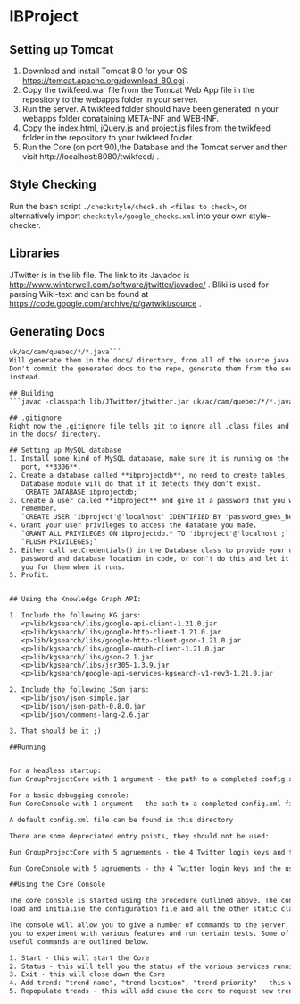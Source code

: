 # IBProject

## Setting up Tomcat

1. Download and install Tomcat 8.0 for your OS https://tomcat.apache.org/download-80.cgi .
2. Copy the twikfeed.war file from the Tomcat Web App file in the repository to the webapps folder in your server.
3. Run the server. A twikfeed folder should have been generated in your webapps folder conataining META-INF and WEB-INF. 
4. Copy the index.html, jQuery.js and project.js files from the twikfeed folder in the repository to your twikfeed folder.
5. Run the Core (on port 90),the Database and the Tomcat server and then visit http://localhost:8080/twikfeed/ .

## Style Checking
Run the bash script `./checkstyle/check.sh <files to check>`, or alternatively
import `checkstyle/google_checks.xml` into your own style-checker.

## Libraries
JTwitter is in the lib file. The link to its Javadoc is
http://www.winterwell.com/software/jtwitter/javadoc/ . Bliki is used for
parsing Wiki-text and can be found at
https://code.google.com/archive/p/gwtwiki/source .  

## Generating Docs
```javadoc -d docs -classpath lib/JTwitter/jtwitter.jar -sourcepath
uk/ac/cam/quebec/*/*.java```  
Will generate them in the docs/ directory, from all of the source java files.
Don't commit the generated docs to the repo, generate them from the sources
instead.

## Building
```javac -classpath lib/JTwitter/jtwitter.jar uk/ac/cam/quebec/*/*.java```

## .gitignore
Right now the .gitignore file tells git to ignore all .class files and anything
in the docs/ directory.

## Setting up MySQL database
1. Install some kind of MySQL database, make sure it is running on the default
   port, **3306**.
2. Create a database called **ibprojectdb**, no need to create tables, the
   Database module will do that if it detects they don't exist.  
   `CREATE DATABASE ibprojectdb;`
3. Create a user called **ibproject** and give it a password that you will
   remember.  
   `CREATE USER 'ibproject'@'localhost' IDENTIFIED BY 'password_goes_here';`
4. Grant your user privileges to access the database you made.  
   `GRANT ALL PRIVILEGES ON ibprojectdb.* TO 'ibproject'@'localhost';`  
   `FLUSH PRIVILEGES;`
5. Either call setCredentials() in the Database class to provide your username,
   password and database location in code, or don't do this and let it prompt
   you for them when it runs.
5. Profit.


## Using the Knowledge Graph API:

1. Include the following KG jars:
   <p>lib/kgsearch/libs/google-api-client-1.21.0.jar
   <p>lib/kgsearch/libs/google-http-client-1.21.0.jar
   <p>lib/kgsearch/libs/google-http-client-gson-1.21.0.jar
   <p>lib/kgsearch/libs/google-oauth-client-1.21.0.jar
   <p>lib/kgsearch/libs/gson-2.1.jar
   <p>lib/kgsearch/libs/jsr305-1.3.9.jar
   <p>lib/kgsearch/google-api-services-kgsearch-v1-rev3-1.21.0.jar

2. Include the following JSon jars:
   <p>lib/json/json-simple.jar
   <p>lib/json/json-path-0.8.0.jar
   <p>lib/json/commons-lang-2.6.jar

3. That should be it ;) 

##Running


For a headless startup:
Run GroupProjectCore with 1 argument - the path to a completed config.xml file

For a basic debugging console:
Run CoreConsole with 1 argument - the path to a completed config.xml file

A default config.xml file can be found in this directory

There are some depreciated entry points, they should not be used:

Run GroupProjectCore with 5 agruements - the 4 Twitter login keys and the username IBProjectQuebec.

Run CoreConsole with 5 agruements - the 4 Twitter login keys and the username IBProjectQuebec.

##Using the Core Console

The core console is started using the procedure outlined above. The console will
load and initialise the configuration file and all the other static classes.

The console will allow you to give a number of commands to the server, allowing
you to experiment with various features and run certain tests. Some of the 
useful commands are outlined below.

1. Start - this will start the Core
2. Status - this will tell you the status of the various services running
3. Exit - this will close down the Core
4. Add trend: "trend name", "trend location", "trend priority" - this will add a trend to the queue with the specified location and priority
5. Repopulate trends - this will add cause the core to request new trends from twitter for all its set locations